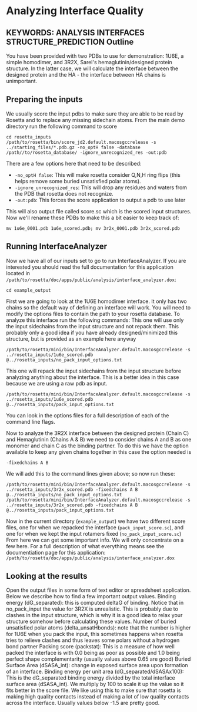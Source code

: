 Analyzing Interface Quality
===========================
KEYWORDS: ANALYSIS INTERFACES STRUCTURE_PREDICTION
Outline
-------
You have been provided with two PDBs to use for demonstration: 1U6E, a simple homodimer, and 3R2X, Sarel's hemaglutinin/designed protein structure.  In the latter case, we will calculate the interface between the designed protein and the HA - the interface between HA chains is unimportant.

Preparing the inputs
--------------------
We usually score the input pdbs to make sure they are able to be read by Rosetta and to replace any missing sidechain atoms.
From the main demo directory run the following command to score 

    cd rosetta_inputs
    /path/to/rosetta/bin/score_jd2.default.macosgccrelease -s ../starting_files/*.pdb.gz -no_optH false -database /path//to/rosetta_database/ -ignore_unrecognized_res -out:pdb

There are a few options here that need to be described:
* `-no_optH false`: This will make rosetta consider Q,N,H ring flips (this helps remove some buried unsatisfied polar atoms).
* `-ignore_unrecognized_res`: This will drop any residues and waters from the PDB that rosetta does not recognize.
* `-out:pdb`: This forces the score application to output a pdb to use later

This will also output file called score.sc which is the scored input structures.
Now we'll rename these PDBs to make this a bit easier to keep track of:

    mv 1u6e_0001.pdb 1u6e_scored.pdb; mv 3r2x_0001.pdb 3r2x_scored.pdb

Running InterfaceAnalyzer
-------------------------
Now we have all of our inputs set to go to run InterfaceAnalyzer.
If you are interested you should read the full documentation for this application located in `/path/to/rosetta/doc/apps/public/analysis/interface_analyzer.dox`:

    cd example_output

First we are going to look at the 1U6E homodimer interface.  It only has two chains so the default way of defining an interface will work. 
You will need to modify the options files to contain the path to your rosetta database.
To analyze this interface run the following commands:
This one will use only the input sidechains from the input structure and not repack them.  This probably only a good idea if you have already designed/minimized this structure, but is provided as an example here anyway

    /path/to/rosetta/mini/bin/InterfaceAnalyzer.default.macosgccrelease -s ../rosetta_inputs/1u6e_scored.pdb @../rosetta_inputs/no_pack_input_options.txt

This one will repack the input sidechains from the input structure before analyzing anything about the interface. This is a better idea in this case because we are using a raw pdb as input.

    /path/to/rosetta/mini/bin/InterfaceAnalyzer.default.macosgccrelease -s ../rosetta_inputs/1u6e_scored.pdb @../rosetta_inputs/pack_input_options.txt

You can look in the options files for a full description of each of the command line flags.

Now to analyze the 3R2X interface between the designed protein (Chain C) and Hemaglutinin (Chains A & B)  we need to consider chains A and B as one monomer and chain C as the binding partner. To do this we have the option available to keep any given chains together in this case the option needed is 

    -fixedchains A B

We will add this to the command lines given above; so now run these:

    /path/to/rosetta/mini/bin/InterfaceAnalyzer.default.macosgccrelease -s ../rosetta_inputs/3r2x_scored.pdb -fixedchains A B @../rosetta_inputs/no_pack_input_options.txt
    /path/to/rosetta/mini/bin/InterfaceAnalyzer.default.macosgccrelease -s ../rosetta_inputs/3r2x_scored.pdb -fixedchains A B @../rosetta_inputs/pack_input_options.txt

Now in the current directory (`example_output`) we have two different score files, one for when we repacked the interface (`pack_input_score.sc`), and one for when we kept the input rotamers fixed (`no_pack_input_score.sc`)
From here we can get some important info.  We will only concentrate on a few here. For a full description of what everything means see the documentiation page for this application: `/path/to/rosetta/doc/apps/public/analysis/interface_analyzer.dox`

Looking at the results
----------------------
Open the output files in some form of text editor or spreadsheet application.  Below we describe how to find a few important output values.
Binding energy (dG_separated): this is computed deltaG of binding. Notice that in no_pack_input the value for 3R2X is unrealistic.  This is probably due to clashes in the input structure, which is why it is a good idea to relax your structure somehow before calculating these values.
Number of buried unsatisfied polar atoms (delta_unsatHbonds): note that the number is higher for 1U6E when you pack the input, this sometimes happens when rosetta tries to relieve clashes and thus leaves some polars without a hydrogen bond partner
Packing score (packstat): This is a measure of how well packed the interface is with 0.0 being as poor as possible and 1.0 being perfect shape complementarity (usually values above 0.65 are good)
Buried Surface Area (dSASA_int): change in exposed surface area upon formation of an interface.
Binding energy per unit area (dG_separated/dSASAx100): This is the dG_separated binding energy divided by the total interface surface area (dSASA_int). We multiply by 100 to scale it up the value so it fits better in the score file.  We like using this to make sure that rosetta is making high quality contacts instead of making a lot of low quality contacts across the interface.  Usually values below -1.5 are pretty good. 

